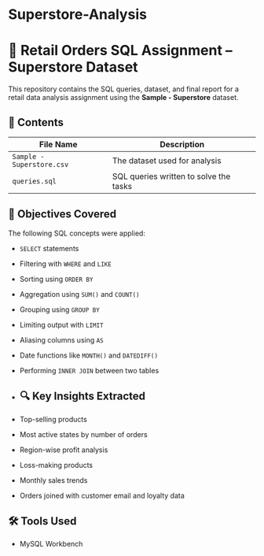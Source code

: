 # Superstore-Analysis
# 🛒 Retail Orders SQL Assignment – Superstore Dataset

This repository contains the SQL queries, dataset, and final report for a retail data analysis assignment using the **Sample - Superstore** dataset.
## 📁 Contents

| File Name                       | Description                            |
|--------------------------------|----------------------------------------|
| `Sample - Superstore.csv`      | The dataset used for analysis          |
| `queries.sql`                  | SQL queries written to solve the tasks |

## 🧠 Objectives Covered

The following SQL concepts were applied:

- `SELECT` statements
- Filtering with `WHERE` and `LIKE`
- Sorting using `ORDER BY`
- Aggregation using `SUM()` and `COUNT()`
- Grouping using `GROUP BY`
- Limiting output with `LIMIT`
- Aliasing columns using `AS`
- Date functions like `MONTH()` and `DATEDIFF()`
- Performing `INNER JOIN` between two tables

- ## 🔍 Key Insights Extracted

- Top-selling products
- Most active states by number of orders
- Region-wise profit analysis
- Loss-making products
- Monthly sales trends
- Orders joined with customer email and loyalty data

## 🛠️ Tools Used

- MySQL Workbench
